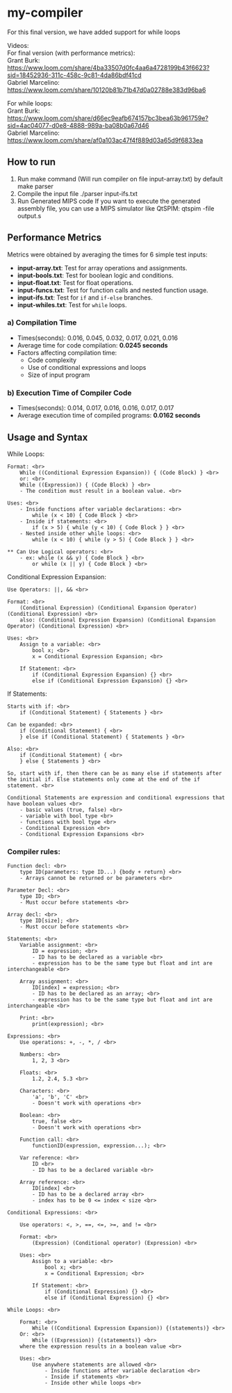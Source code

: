# my-compiler
For this final version, we have added support for while loops

Videos: <br>
For final version (with performance metrics): <br>
Grant Burk: https://www.loom.com/share/4ba33507d0fc4aa6a4728199b43f6623?sid=18452936-311c-458c-9c81-4da86bdf41cd <br>
Gabriel Marcelino: https://www.loom.com/share/10120b81b71b47d0a02788e383d96ba6 <br>

For while loops: <br>
Grant Burk: https://www.loom.com/share/d66ec9eafb674157bc3bea63b961759e?sid=4ac04077-d0e8-4888-989a-ba08b0a67d46 <br>
Gabriel Marcelino: https://www.loom.com/share/af0a103ac47f4f889d03a65d9f6833ea

## How to run
1. Run make command (Will run compiler on file input-array.txt) by default
make parser
2. Compile the input file
./parser input-ifs.txt
3. Run Generated MIPS code
If you want to execute the generated assembly file, you can use a MIPS simulator like QtSPIM:
qtspim -file output.s

## Performance Metrics
Metrics were obtained by averaging the times for 6 simple test inputs:
- **input-array.txt**: Test for array operations and assignments.
- **input-bools.txt**: Test for boolean logic and conditions.
- **input-float.txt**: Test for float operations.
- **input-funcs.txt**: Test for function calls and nested function usage.
- **input-ifs.txt**: Test for `if` and `if-else` branches.
- **input-whiles.txt**: Test for `while` loops.

### a) Compilation Time
- Times(seconds): 0.016, 0.045, 0.032, 0.017, 0.021, 0.016
- Average time for code compilation: **0.0245 seconds**
- Factors affecting compilation time:
  - Code complexity
  - Use of conditional expressions and loops
  - Size of input program

### b) Execution Time of Compiler Code
- Times(seconds): 0.014, 0.017, 0.016, 0.016, 0.017, 0.017
- Average execution time of compiled programs: **0.0162 seconds**

## Usage and Syntax
While Loops: <br>

    Format: <br>
        While ((Conditional Expression Expansion)) { (Code Block) } <br>
        or: <br>
        While ((Expression)) { (Code Block) } <br>
        - The condition must result in a boolean value. <br>

    Uses: <br>
        - Inside functions after variable declarations: <br>
            while (x < 10) { Code Block } <br>
        - Inside if statements: <br>
            if (x > 5) { while (y < 10) { Code Block } } <br>
        - Nested inside other while loops: <br>
            while (x < 10) { while (y > 5) { Code Block } } <br>

    ** Can Use Logical operators: <br>
        - ex: while (x && y) { Code Block } <br>
            or while (x || y) { Code Block } <br>

Conditional Expression Expansion: <br>

    Use Operators: ||, && <br>
    
    Format: <br>
        (Conditional Expression) (Conditional Expansion Operator) (Conditional Expression) <br>
        also: (Conditional Expression Expansion) (Conditional Expansion Operator) (Conditional Expression) <br>

    Uses: <br>
        Assign to a variable: <br>
            bool x; <br>
            x = Conditional Expression Expansion; <br>

        If Statement: <br>
            if (Conditional Expression Expansion) {} <br> 
            else if (Conditional Expression Expansion) {} <br>

If Statements: <br>

    Starts with if: <br>
        if (Conditional Statement) { Statements } <br>

    Can be expanded: <br>
        if (Conditional Statement) { <br>
        } else if (Conditional Statement) { Statements } <br>

    Also: <br>
        if (Conditional Statement) { <br>
        } else { Statements } <br>

    So, start with if, then there can be as many else if statements after the initial if. Else statements only come at the end of the if statement. <br>

    Conditional Statements are expression and conditional expressions that have boolean values <br>
        - basic values (true, false) <br>
        - variable with bool type <br>
        - functions with bool type <br>
        - Conditional Expression <br>
        - Conditional Expression Expansions <br>

### Compiler rules: <br>

    Function decl: <br>
        type ID(parameters: type ID...) {body + return} <br>
        - Arrays cannot be returned or be parameters <br>

    Parameter Decl: <br>
        type ID; <br>
        - Must occur before statements <br>

    Array decl: <br>
        type ID[size]; <br>
        - Must occur before statements <br>

    Statements: <br>
        Variable assignment: <br>
            ID = expression; <br>
            - ID has to be declared as a variable <br>
            - expression has to be the same type but float and int are interchangeable <br>
        
        Array assignment: <br>
            ID[index] = expression; <br>
            - ID has to be declared as an array; <br>
            - expression has to be the same type but float and int are interchangeable <br>
        
        Print: <br>
            print(expression); <br>

    Expressions: <br>
        Use operations: +, -, *, / <br>

        Numbers: <br>
            1, 2, 3 <br>
        
        Floats: <br>
            1.2, 2.4, 5.3 <br>

        Characters: <br>
            'a', 'b', 'C' <br>
            - Doesn't work with operations <br>
        
        Boolean: <br>
            true, false <br>
            - Doesn't work with operations <br>
        
        Function call: <br>
            functionID(expression, expression...); <br>

        Var reference: <br>
            ID <br>
            - ID has to be a declared variable <br>

        Array reference: <br>
            ID[index] <br>
            - ID has to be a declared array <br>
            - index has to be 0 <= index < size <br>

    Conditional Expressions: <br>

        Use operators: <, >, ==, <=, >=, and != <br>

        Format: <br>
            (Expression) (Conditional operator) (Expression) <br>

        Uses: <br>
            Assign to a variable: <br>
                bool x; <br>
                x = Conditional Expression; <br>

            If Statement: <br>
                if (Conditional Expression) {} <br> 
                else if (Conditional Expression) {} <br>

    While Loops: <br>

        Format: <br>
            While ((Conditional Expression Expansion)) {(statements)} <br>
        Or: <br>
            While ((Expression)) {(statements)} <br>
        where the expression results in a boolean value <br>

        Uses: <br>
            Use anywhere statements are allowed <br>
                - Inside functions after variable declaration <br>
                - Inside if statements <br>
                - Inside other while loops <br>
